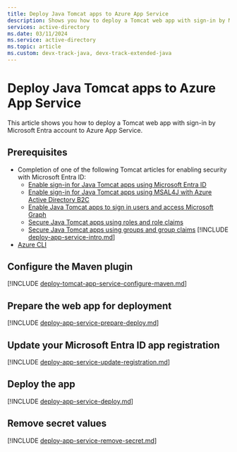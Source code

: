 ```yaml
---
title: Deploy Java Tomcat apps to Azure App Service
description: Shows you how to deploy a Tomcat web app with sign-in by Microsoft Entra account to Azure App Service.
services: active-directory
ms.date: 03/11/2024
ms.service: active-directory
ms.topic: article
ms.custom: devx-track-java, devx-track-extended-java
---
```


# Deploy Java Tomcat apps to Azure App Service

This article shows you how to deploy a Tomcat web app with sign-in by Microsoft Entra account to Azure App Service.

## Prerequisites

- Completion of one of the following Tomcat articles for enabling security with Microsoft Entra ID:
  - [Enable sign-in for Java Tomcat apps using Microsoft Entra ID](enable-java-tomcat-webapp-authentication-entra-id.md)
  - [Enable sign-in for Java Tomcat apps using MSAL4J with Azure Active Directory B2C](enable-java-tomcat-webapp-authentication-azure-ad-b2c.md)
  - [Enable Java Tomcat apps to sign in users and access Microsoft Graph](enable-java-tomcat-webapp-authorization-entra-id.md)
  - [Secure Java Tomcat apps using roles and role claims](enable-java-tomcat-webapp-authorization-role-entra-id.md)
  - [Secure Java Tomcat apps using groups and group claims](enable-java-tomcat-webapp-authorization-group-entra-id.md)
[!INCLUDE [deploy-app-service-intro.md](includes/deploy-app-service-intro.md)]
- [Azure CLI](/cli/azure/install-azure-cli)

## Configure the Maven plugin

[!INCLUDE [deploy-tomcat-app-service-configure-maven.md](includes/deploy-tomcat-app-service-configure-maven.md)]

## Prepare the web app for deployment

[!INCLUDE [deploy-app-service-prepare-deploy.md](includes/deploy-app-service-prepare-deploy.md)]

## Update your Microsoft Entra ID app registration

[!INCLUDE [deploy-app-service-update-registration.md](includes/deploy-app-service-update-registration.md)]

## Deploy the app

[!INCLUDE [deploy-app-service-deploy.md](includes/deploy-app-service-deploy.md)]

## Remove secret values

[!INCLUDE [deploy-app-service-remove-secret.md](includes/deploy-app-service-remove-secret.md)]
